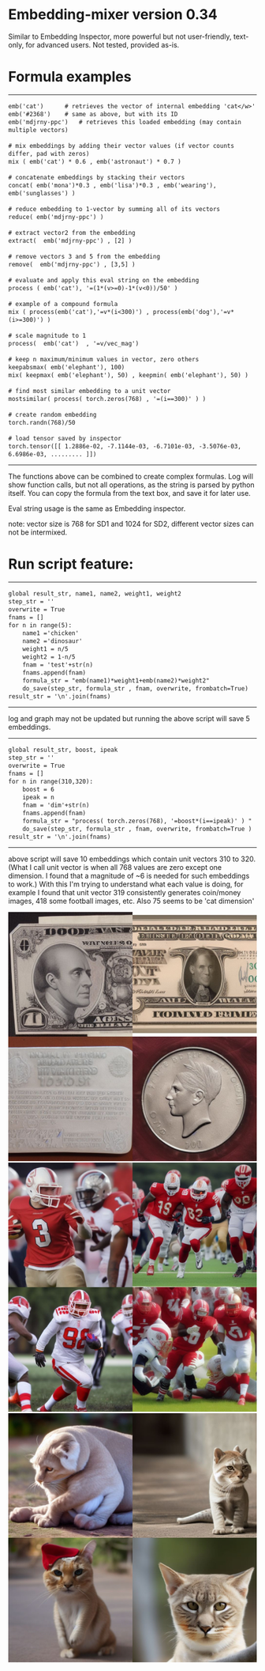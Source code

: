 # Embedding-mixer version 0.34

Similar to Embedding Inspector, more powerful but not user-friendly, text-only, for advanced users. Not tested, provided as-is.

# Formula examples

---
	emb('cat')		# retrieves the vector of internal embedding 'cat</w>'
	emb('#2368')	# same as above, but with its ID
	emb('mdjrny-ppc')	# retrieves this loaded embedding (may contain multiple vectors)

	# mix embeddings by adding their vector values (if vector counts differ, pad with zeros)
	mix ( emb('cat') * 0.6 , emb('astronaut') * 0.7 ) 
	
	# concatenate embeddings by stacking their vectors
	concat( emb('mona')*0.3 , emb('lisa')*0.3 , emb('wearing'), emb('sunglasses') ) 

	# reduce embedding to 1-vector by summing all of its vectors
	reduce( emb('mdjrny-ppc') )  

	# extract vector2 from the embedding
	extract(  emb('mdjrny-ppc') , [2] ) 

	# remove vectors 3 and 5 from the embedding
	remove(  emb('mdjrny-ppc') , [3,5] ) 
	
	# evaluate and apply this eval string on the embedding
	process ( emb('cat'), '=(1*(v>=0)-1*(v<0))/50' ) 

	# example of a compound formula
	mix ( process(emb('cat'),'=v*(i<300)') , process(emb('dog'),'=v*(i>=300)') )

	# scale magnitude to 1
	process(  emb('cat')  , '=v/vec_mag')
	
	# keep n maximum/minimum values in vector, zero others
	keepabsmax( emb('elephant'), 100) 
	mix( keepmax( emb('elephant'), 50) , keepmin( emb('elephant'), 50) )

	# find most similar embedding to a unit vector
	mostsimilar( process( torch.zeros(768) , '=(i==300)' ) )

	# create random embedding
	torch.randn(768)/50

	# load tensor saved by inspector
	torch.tensor([[ 1.2886e-02, -7.1144e-03, -6.7101e-03, -3.5076e-03,  6.6986e-03, ......... ]])


---

The functions above can be combined to create complex formulas.
Log will show function calls, but not all operations, as the string is parsed by python itself.
You can copy the formula from the text box, and save it for later use.

Eval string usage is the same as Embedding inspector.

note: vector size is 768 for SD1 and 1024 for SD2, different vector sizes can not be intermixed.

# Run script feature:

---

    global result_str, name1, name2, weight1, weight2
    step_str = ''
    overwrite = True
    fnams = []
    for n in range(5):
        name1 ='chicken'
        name2 ='dinosaur'
        weight1 = n/5
        weight2 = 1-n/5
        fnam = 'test'+str(n)
        fnams.append(fnam)
        formula_str = "emb(name1)*weight1+emb(name2)*weight2"
        do_save(step_str, formula_str , fnam, overwrite, frombatch=True)
    result_str = '\n'.join(fnams)

---

log and graph may not be updated but running the above script will save 5 embeddings.

---

    global result_str, boost, ipeak
    step_str = ''
    overwrite = True
    fnams = []
    for n in range(310,320):
        boost = 6
        ipeak = n
        fnam = 'dim'+str(n)
        fnams.append(fnam)
        formula_str = "process( torch.zeros(768), '=boost*(i==ipeak)' ) "
        do_save(step_str, formula_str , fnam, overwrite, frombatch=True )
    result_str = '\n'.join(fnams)

---

above script will save 10 embeddings which contain unit vectors 310 to 320. (What I call unit vector is when all 768 values are zero except one dimension. I found that a magnitude of ~6 is needed for such embeddings to work.) With this I'm trying to understand what each value is doing, for example I found that unit vector 319 consistently generates coin/money images, 418 some football images, etc. Also 75 seems to be 'cat dimension'

![image](images/dim319.jpg)  
![image](images/dim418.jpg)
![image](images/dim75.jpg)

